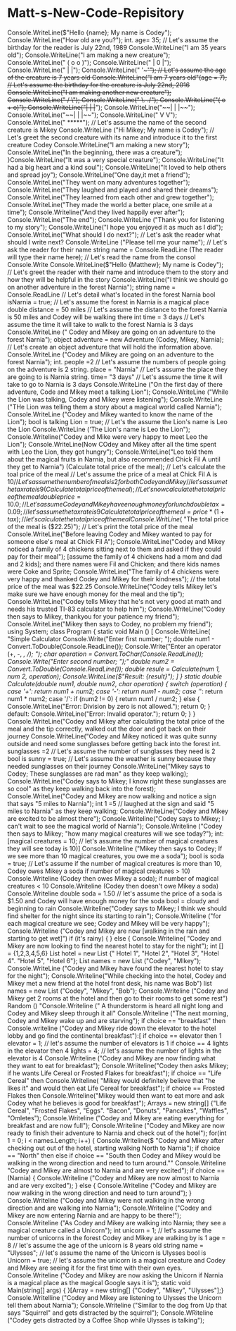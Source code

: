 # Matt-s-New-Code-Repisitory
  Console.WriteLine($"Hello {name}; My name is Codey");
  Console.WriteLine("How old are you?");
  int. age= 35; // Let's assume the birthday for the reader is July 22nd, 1989
  Console.WriteLine("I am 35 years old");
  Console.WriteLine("I am making a new creature");
  Console.WriteLine(" ( o o )");
  Console.WriteLine(" |  0  |");
  Console.WriteLine(" |     |");
  Console.WriteLine(" '~~~~~'");
  // Let's assume the age of the creature is 7 years old
  Console.WriteLine("I am 7 years old"(age = 7); // Let's assume the birthday for the creature is July 22nd, 2016
  Console.WriteLine("I am making another new creature");
  Console.WriteLine(" /    \\");
  Console.WriteLine(" \\.  ./");
  Console.WriteLine("( o + o)");
  Console.WriteLine("~~|    | |~~");
  Console.WriteLine("~~|  | |~~");
  Console.WriteLine("~~|  | |~~");
  Console.WriteLine("   V   V");
  Console.WriteLine("  *****");
  // Let's assume the name of the second creature is Mikey
  Console.WriteLine ("Hi Mikey; My name is Codey"); // Let's greet the second creature with its name and introduce it to the first creature Codey
  Console.WriteLine("I am making a new story");
  Console.WriteLine("In the beginning, there was a creature");
}Console.WriteLine("It was a very special creature");
  Console.WriteLine("It had a big heart and a kind soul");
  Console.WriteLine("It loved to help others and spread joy");
  Console.WriteLine("One day,it met a friend");
  Console.WriteLine("They went on many adventures together"); 
  Console.WriteLine("They laughed and played and shared their dreams");
  Console.WriteLine("They learned from each other and grew together"); 
  Console.WriteLine("They made the world a better place, one smile at a time"); 
  Console.Writeline("And they lived happily ever after"); 
  Console.WriteLine("The end");
  Console.WriteLine ("Thank you for listening to my story");
  Console.WriteLine("I hope you enjoyed it as much as I did"); 
  Console.WriteLine("What should I do next?"); // Let's ask the reader what should I write next?
  Console.WriteLine ("Please tell me your name"); // Let's ask the reader for their name
    string name = Console.ReadLine (The reader will type their name here); // Let's read the name from the consol
  Console.Write
  Console.WriteLine($"Hello {Matthew}; My name is Codey"); // Let's greet the reader with their name and introduce them to the story and how they will be helpful in the story
  Console.WriteLine("I think we should go on another adventure in the forest Narnia"); 
    string name = Console.ReadLine // Let's detail what's located in the forest Narnia
    bool isNarnia = true; // Let's assume the forest in Narnia is a magical place
    double distance = 50 miles // Let's assume the distance to the forest Narnia is 50 miles and Codey will be walking there
    int time = 3 days // Let's assume the time it will take to walk to the forest Narnia is 3 days
    Console.WriteLine (" Codey and Mikey are going on an adventure to the forest Narnia"); 
    object adventure = new Adventure (Codey, Mikey, Narnia); // Let's create an object adventure that will hold the information above. 
    Console.WriteLine ("Codey and Mikey are going on an adventure to the forest Narnia"); 
    int. people =2 // Let's assume the numbers of people going on the adventure is 2
    string. place = "Narnia" // Let's assume the place they are going to is Narnia
    string. time= "3 days" // Let's assume the time it will take to go to Narnia is 3 days
  Console.WriteLine ("On the first day of there adventure, Code and Mikey meet a talking Lion"); 
  Console.WriteLine ("While the Lion was talking, Codey and Mikey were listening"); 
  Console.WriteLine ("THe Lion was telling them a story about a magical world called Narnia"); 
  Console.WriteLine ("Codey and Mikey wanted to know the name of the Lion"); 
  bool is talking Lion = true; // Let's the assume the Lion's name is Leo the Lion
  Console.WriteLine ('The Lion's name is Leo the Lion"); 
  Console.Writeline("Codey and Mike were very happy to meet Leo the Lion"); 
  Console.WriteLine(Now COdey and Mikey after all the time spent with Leo the Lion, they got hungry"); 
  Console.WriteLine("Leo told them about the magical fruits in Narnia, but also recommended Chick Fil A until they get to Narnia")
  (Calculate total price of the meal); // Let's calculate the toal price of the meal
  // Let's assume the price of a meal at Chick Fil A is $10
  // Let's assume the number of meals is 2 for both Codey and Mikey
  // let's assume the tax rate is 9% even on the way to fictional Narnia
(Calculate total price of the meal); // Let's now calculate the total price of the meal
  double price = 10.0; // Let's assume Codey and Mikey have enough money for lunch 
  double tax = 0.09; // let's assume the tax rate is 9%
  Calculate total price of the meal = price * (1 + tax); // let's calculate the total price of the meal
  Console.WritLine($ "The total price of the meal is ($22.25)"); // Let's print the total price of the meal 
  Console.WriteLine("Before leaving Codey and Mikey wanted to pay for someone else's meal at Chick Fil A"); 
  Console.WriteLine("Codey and Mikey noticed a family of 4 chickens sitting next to them and asked if they could pay for their meal"); 
  [assume the family of 4 chickens had a mom and dad and 2 kids]; and there names were Fil and Chicken; and there kids names were Coke and Sprite;
  Console.WriteLine("The family of 4 chickens were very happy and thanked Codey and Mikey for their kindness"); 
  // the total price of the meal was $22.25
  Console.WriteLine("Codey tells Mikey let's make sure we have enough money for the meal and the tip"); 
  Console.WriteLine("Codey tells Mikey that he's not very good at math and needs his trusted TI-83 calculator to help him"); 
  Console.WriteLine("Codey then says to Mikey, thankyou for your patience my friend");
  Console.WriteLine("Mikey then says to Codey, no problem my friend"); 
  using System; 
            class Program { 
              static void Main () [
                Console.WriteLine( "Simple Calculator
                Console.Write("Enter first number; "); 
                double num1 - Convert.ToDouble(Console.ReadLine());
                Console.Write("Enter an operator (+, -, *, /); ");
                char operation = Convert.ToChar(Console.ReadLine());
                Console.Write("Enter second number; ");"
                double num2 = Convert.ToDouble(Console.ReadLine());
                double resule = Calculate(num 1, num 2, operation); 
                Console.WriteLine($"Result: {result}");
              ]
            }
            static double Calculate(double num1, double num2, char operation) {
              switch (operation) {
                case '+':
                  return num1 + num2;
                case '-':
                  return num1 - num2;
                case '*':
                  return num1 * num2;
                case '/':
                  if (num2 != 0) {
                    return num1 / num2;
                  } else {
                    Console.WriteLine("Error: Division by zero is not allowed.");
                    return 0;
                  }
                default:
                  Console.WriteLine("Error: Invalid operator.");
                  return 0;
              }
            }
 Console.WriteLine("Codey and Mikey after calculating the total price of the meal and the tip correctly, walked out the door and got back on their journey
Console.WriteLine("Codey and Mikey noticed it was quite sunny outside and need some sunglasses before getting back into the forest
int. sunglasses =2 // Let's assume the number of sunglasses they need is 2
 bool is sunny = true; // Let's assume the weather is sunny because they needed sunglasses on their journey
 Console.WriteLine("Mikey says to Codey; These sunglasses are rad man" as they keep walking);
 Console.WriteLine("Codey says to Mikey; I know right these sunglasses are so cool" as they keep walking back into the forest); 
 Console.WriteLine("Codey and Mikey are now walking and notice a sign that says "5 miles to Narnia"); 
 int 1 =5 // laughed at the sign and said "5 miles to Narnia" as they keep walking; 
 Console.WriteLine("Codey and Mikey are excited to be almost there"); 
 Console.Writeline("Codey says to Mikey; I can't wait to see the magical world of Narnia"); 
 Console.Writeline ("Codey then says to Mikey; "how many magical creatures will we see today?"); 
            int:[magical creatures = 10; // let's assume the number of magical creatures they will see today is 10)] 
 Console.Writeline ("Mikey then says to Codey; If we see more than 10 magical creatures, you owe me a soda"); 
 bool is soda = true; // Let's assume if the number of magical creatures is more than 10, Codey owes Mikey a soda
 if number of magical creatures > 10) 
 Console.Writeline (Codey then owes Mikey a soda);
 if number of magical creatures < 10 
 Console.Writeline (Codey then doesn't owe Mikey a soda) 
 Console.Writeline double soda = 1.50 // let's assume the price of a soda is $1.50 and Codey will have enough money for the soda
 bool = cloudy and beginning to rain Console.Writeline("Codey says to Mikey; I think we should find shelter for the night since its starting to rain"); 
 Console.Writeline ("for each magical creature we see; Codey and Mikey will be very happy"); 
 Console.Writeline ("Codey and Mikey are now [walking in the rain and starting to get wet]")
 if (it's rainy) { 
 } else {
  Console.Writeline( "Codey and Mikey are now looking to find the nearest hotel to stay for the night"); 
int [] = {1,2,3,4,5,6}
 List <string> hotel = new List<string> {" Hotel 1", "Hotel 2", "Hotel 3", "Hotel 4". "Hotel 5", "Hotel 6"}; 
 List <string> names = new List<string> ("Codey", "MIkey"); 
Console.WriteLine ("Codey and Mikey have found the nearest hotel to stay for the night"); 
Console.Writeline("While checking into the hotel, Codey and Mikey met a new friend at the hotel front desk, his name was Bob")
list <string> names = new List<string> ("Codey", "Mikey", "Bob");
Console.Writeline ("Codey and Mikey get 2 rooms at the hotel and then go to their rooms to get some rest")
Random () "Console.Writeline (" A thunderstorm is heard all night long and Codey and Mikey sleep through it all"
Console.Writeline ("The next morning, Codey and Mikey wake up and are starving"); 
if choice == "breakfast" then 
Console.writeline ("Codey and Mikey ride down the elevator to the hotel lobby and go find the continental breakfast"):[
if choice == elevator then 1 elevator = 1; // let's assume the number of elevators is 1
if choice == 4 lights in the elevator then 4 lights = 4; // let's assume the number of lights in the elevator is 4
Console.Writeline ("Codey and Mikey are now finding what they want to eat for breakfast"); 
Console.Wriiteline("Codey then asks Mikey; if he wants Life Cereal or Frosted Flakes for breakfast"); 
if choice == "Life Cereal" then 
Console.Writeline( "Mikey would definitely believe that "he likes it" and would then eat Life Cereal for breakfast");
if choice == Frosted Flakes then
Console.Writeline("Mikey would then want to eat more and ask Codey what he believes is good for breakfast"); 
Arrays = new string[] {"Life Cereal", "Frosted Flakes", "Eggs". "Bacon", "Donuts", "Pancakes", "Waffles", "Omletes"); 
Console.Writeline ("Codey and Mikey are eating everything for breakfast and are now full");
Console.Writeline ("Codey and Mikey are now ready to finish their adventure to Narnia and check out of the hotel"); 
for(int 1 = 0; i < names.Length; i++) { 
  Console.Writeline($ "Codey and Mikey after checking out out of the hotel, starting walking North to Narnia");
if choice == "North" then 
  else if choice == "South then Codey and Mikey would be walking in the wrong direction and need to turn around.""
Console.Writeline "Codey and Mikey are almost to Narnia and are very excited"); 
if choice == (Narnia) {
  Console.Writeline ("Codey and Mikey are now almost to Narnia and are very excited"); 
} else {
  Console.Writeline ("Codey and Mikey are now walking in the wrong direction and need to turn around"); 
}
Console.Writeline ("Codey and Mikey were not walking in the wrong direction and are walking into Narnia");
Console.Writeline ("Codey and Mikey are now entering Narnia and are happy to be there!"); 
Console.Writeline ("As Codey and Mikey are walking into Narnia; they see a magical creature called a Unicorn"); 
int unicorn = 1; // let's assume the number of unicorns in the forest Codey and Mikey are walking by is 1
age = 8 // let's assume the age of the unicorn is 8 years old
string name = "Ulysses"; // let's assume the name of the Unicorn is Ulysses
bool is Unicorn = true; // let's assume the unicorn is a magical creature and Codey and Mikey are seeing it for the first time with their own eyes. 
Console.Writeline ("Codey and Mikey are now asking the Unicorn if Narnia is a magical place as the magical Google says it is"); 
static void Main(string[] args) {
}[Array = new string[] {"Codey", "Mikey", "Ulysses"];} 
Console.Writelline ("Codey and Mikey are listening to Ulysses the Unicorn tell them about Narnia"); 
Console.Writeline ("Similar to the dog from Up that says "Squirrel" and gets distracted by the squirrel");
Console.WRiteline ("Codey gets distracted by a Coffee Shop while Ulysses is talking"); 
